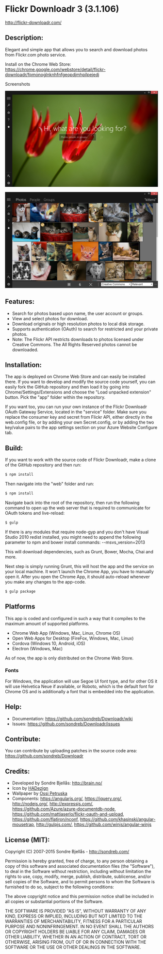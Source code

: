 Flickr Downloadr 3 (3.1.106)
============

http://flickr-downloadr.com/

## Description:

Elegant and simple app that allows you to search and download
photos from Flickr.com photo service.

Install on the Chrome Web Store: https://chrome.google.com/webstore/detail/flickr-downloadr/fpmonoglnknhfnfgeopdjmhpilpejedj

Screenshots

![Home Screen](/web/public/images/store/downloadr-screenshot-05.png?raw=true "Home Screen")

![Results](/web/public/images/store/downloadr-screenshot-06.png?raw=true "Results")

## Features:
- Search for photos based upon name, the user account or groups.
- View and select photos for download.
- Download originals or high resolution photos to local disk storage.
- Supports authentication (OAuth) to search for restricted and your private photos.
- Note: The Flickr API restricts downloads to photos licensed under Creative Commons. The All Rights Reserved photos cannot be downloaded.

## Installation:

The app is deployed on Chrome Web Store and can easily be installed there.
If you want to develop and modify the source code yourself, you can easily fork the GitHub repository
and then load it by going into Chrome/Settings/Extensions and choose the
"Load unpacked extension" button. Pick the "app" folder within the repository.

If you want too, you can run your own instance of the Flickr Downloadr OAuth Gateway Service, located
in the "service" folder. Make sure you replace the consumer key and secret from Flickr API, either
directly in the web.config file, or by adding your own Secret.config, or by adding the two key/value
pairs to the app settings section on your Azure Website Configure tab.

## Build:

If you want to work with the source code of Flickr Downloadr, make a clone of the GitHub repository
and then run:

```sh
$ npm install
```

Then navigate into the "web" folder and run:

```sh
$ npm install
```

Navigate back into the root of the repository, then run the following command to open up the web
server that is required to communicate for OAuth tokens and live-reload:

```sh
$ gulp
```

If there is any modules that require node-gyp and you don't have Visual Studio 2010 redist installed,
you might need to append the following parameter to npm and bower install commands: --msvs_version=2013

This will download dependencies, such as Grunt, Bower, Mocha, Chai and more.

Next step is simply running Grunt, this will host the app and the service on
your local machine. It won't launch the Chrome App, you have to manually open
it. After you open the Chrome App, it should auto-reload whenever you make
any changes to the app-code.

```sh
$ gulp package
```

## Platforms

This app is coded and configured in such a way that it compiles to the maximum
amount of supported platforms.

- Chrome Web App (Windows, Mac, Linux, Chrome OS)
- Open Web Apps for Desktop (FireFox, Windows, Mac, Linux)
- Cordova (Windows 10, Android, iOS)
- Electron (Windows, Mac)

As of now, the app is only distributed on the Chrome Web Store.

### Fonts

For Windows, the application will use Segoe UI font type, and for
other OS it will use Helvetica Neue if available, or Roboto, which is
the default font for Chrome OS and is additionally a font that is embedded
into the application.

## Help:

- Documentation: https://github.com/sondreb/Downloadr/wiki
- Issues: https://github.com/sondreb/Downloadr/issues

## Contribute:

You can contribute by uploading patches in the source code area:
https://github.com/sondreb/Downloadr

## Credits:
- Developed by Sondre Bjellås: http://brain.no/
- Icon by [HADezign](http://hadezign.com/)
- Wallpaper by [Ossi Petruska](https://www.flickr.com/photos/10134557@N08/2527630813)
- Components: https://angularjs.org/, https://jquery.org/, http://nodejs.org/, http://expressjs.com/, 
https://github.com/Azure/azure-documentdb-node,
https://github.com/mattiaserlo/flickr-oauth-and-upload, https://github.com/flatiron/nconf, 
https://github.com/khasinski/angular-mousetrap,
http://gulpjs.com/, https://github.com/winjs/angular-winjs

## License (MIT):

Copyright (C) 2007-2015 Sondre Bjellås - http://sondreb.com/

Permission is hereby granted, free of charge, to any person obtaining
a copy of this software and associated documentation files (the
"Software"), to deal in the Software without restriction, including
without limitation the rights to use, copy, modify, merge, publish,
distribute, sublicense, and/or sell copies of the Software, and to
permit persons to whom the Software is furnished to do so, subject to
the following conditions:

The above copyright notice and this permission notice shall be
included in all copies or substantial portions of the Software.

THE SOFTWARE IS PROVIDED "AS IS", WITHOUT WARRANTY OF ANY KIND,
EXPRESS OR IMPLIED, INCLUDING BUT NOT LIMITED TO THE WARRANTIES OF
MERCHANTABILITY, FITNESS FOR A PARTICULAR PURPOSE AND
NONINFRINGEMENT. IN NO EVENT SHALL THE AUTHORS OR COPYRIGHT HOLDERS BE
LIABLE FOR ANY CLAIM, DAMAGES OR OTHER LIABILITY, WHETHER IN AN ACTION
OF CONTRACT, TORT OR OTHERWISE, ARISING FROM, OUT OF OR IN CONNECTION
WITH THE SOFTWARE OR THE USE OR OTHER DEALINGS IN THE SOFTWARE.
